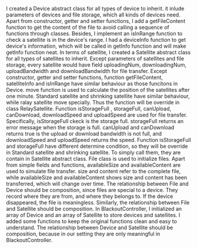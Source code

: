 I created a Device abstract class for all types of device to inherit. it inlude parameters of devices and file storage, which all kinds of devices need. Apart from constructor, getter and setter functions, I add a getFileContent function to get the content of the file to avoid calling a sequence of functions through classes. Besides, I implement an isInRange function to check a satellite is in the device's range. I had a deviceInfo function to get device's information, which will be called in getInfo function and will make getInfo function neat.
In terms of satellite, I created a Satellite abstract class for all types of satellites to inherit. Except parameters of satellites and file storage, every satellite would have field uploadingNum, downloadingNum, uploadBandwidth and downloadBandwidth for file transfer. Except constructor, getter and setter functions, function getFileContent, satelliteInfo and isInRange have similar behaviour as those funcitons in Device. move function is used to calculate the position of the satellites after one minute. Standard satellite and shrinking satellite have similar behaviour, while ralay satellite move specially. Thus the function will be override in class RelaySatellite. Function isStorageFull , storageFull, canUpload, canDownload, downloadSpeed and uploadSpeed are used for file transfer. Specifically, isStorageFull ckeck is the storage full. storageFull returns an error message when the storage is full. canUpload and canDownload returns true is the upload or download bandwidth is not full, and downloadSpeed and uploadSpeed returns the speed. Function isStorageFull and storageFull have different determine condition, so they will be override in Standard satellite and shrinking satellite. To simply call them, they are contain in Satellite abstract class.
File class is used to initialize files. Apart from simple fields and functions, availableSize and availableContent are used to simulate file transfer. size and content refer to the complete file, while availableSize and availableContent shows size and content has been transferred, which will change over time.
The relationship between File and Device should be composition, since files are special to a device. They record where they are from, and where they belongs to. If the device disappeared, the file is meaningless. Similarly, the relationship between File and Satellite should be composition.
In BlackoutController, I initialized an array of Device and an array of Satellite to store devices and satellites. I added some functions to keep the original functions clean and easy to understand.
The relationship between Device and Satellite should be composition, because in our setting they are only meaningful in BlackoutController.